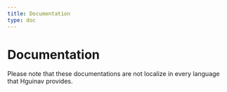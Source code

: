 ```yaml
---
title: Documentation
type: doc
---
```

# Documentation
Please note that these documentations are not localize in every language that Hguinav provides.